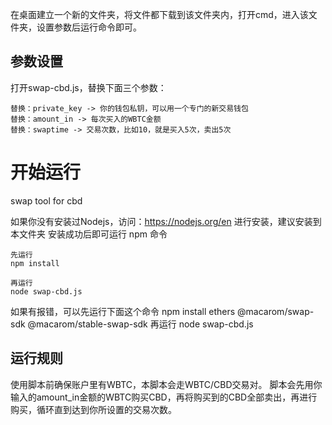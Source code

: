 在桌面建立一个新的文件夹，将文件都下载到该文件夹内，打开cmd，进入该文件夹，设置参数后运行命令即可。

## 参数设置

打开swap-cbd.js，替换下面三个参数：
```
替换：private_key -> 你的钱包私钥，可以用一个专门的新交易钱包
替换：amount_in -> 每次买入的WBTC金额
替换：swaptime -> 交易次数，比如10，就是买入5次，卖出5次
```

# 开始运行
swap tool for cbd

如果你没有安装过Nodejs，访问：https://nodejs.org/en 进行安装，建议安装到本文件夹
安装成功后即可运行 npm 命令

```
先运行
npm install

再运行
node swap-cbd.js
```

如果有报错，可以先运行下面这个命令
npm install ethers @macarom/swap-sdk @macarom/stable-swap-sdk
再运行
node swap-cbd.js



## 运行规则

使用脚本前确保账户里有WBTC，本脚本会走WBTC/CBD交易对。
脚本会先用你输入的amount_in金额的WBTC购买CBD，再将购买到的CBD全部卖出，再进行购买，循环直到达到你所设置的交易次数。
